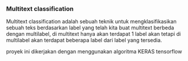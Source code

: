 ### Multitext classification

Multitext classification adalah sebuah teknik untuk mengklasifikasikan sebuah teks berdasarkan label yang telah kita buat
multitext berbeda dengan multilabel, di multitext hanya akan terdapat 1 label akan tetapi di multilabel akan terdapat beberapa label dari label yang tersedia.

proyek ini dikerjakan dengan menggunakan algoritma KERAS tensorflow

